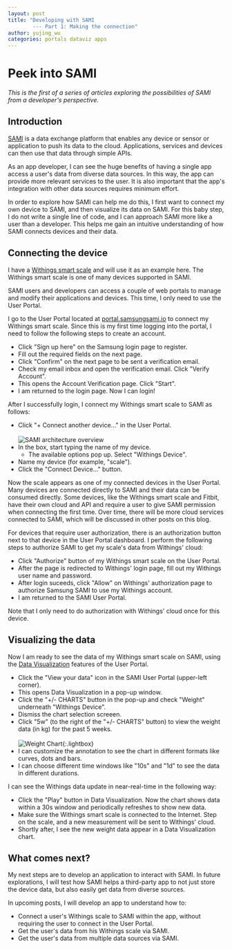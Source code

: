 ```yaml
---
layout: post
title: "Developing with SAMI 
        --- Part 1: Making the connection"
author: yujing_wu
categories: portals dataviz apps
---
```


# Peek into SAMI

*This is the first of a series of articles exploring the possibilities of SAMI from a developer's perspective.*

## Introduction

[SAMI](http://developer.samsungsami.io/) is a data exchange platform that enables any device or sensor or application to push its data to the cloud. Applications, services and devices can then use that data through simple APIs.

As an app developer, I can see the huge benefits of having a single app access a user's data from diverse data sources. In this way, the app can provide more relevant services to the user. It is also important that the app's integration with other data sources requires minimum effort.

In order to explore how SAMI can help me do this, I first want to connect my own device to SAMI, and then visualize its data on SAMI. For this baby step, I do not write a single line of code, and I can approach SAMI more like a user than a developer. This helps me gain an intuitive understanding of how SAMI connects devices and their data.

## Connecting the device

I have a [Withings smart scale](http://www.withings.com/us/smart-body-analyzer.html) and will use it as an example here. The Withings smart scale is one of many devices supported in SAMI.

SAMI users and developers can access a couple of web portals to manage and modify their applications and devices. This time, I only need to use the User Portal.

I go to the User Portal located at [portal.samsungsami.io](http://portal.samsungsami.io) to connect my Withings smart scale. Since this is my first time logging into the portal, I need to follow the following steps to create an account.

- Click "Sign up here" on the Samsung login page to register.
- Fill out the required fields on the next page.
- Click "Confirm" on the next page to be sent a verification email.
- Check my email inbox and open the verification email. Click "Verify Account".
- This opens the Account Verification page. Click "Start".
- I am returned to the login page. Now I can login!

After I successfully login, I connect my Withings smart scale to SAMI as follows:

- Click "+ Connect another device..." in the User Portal.<br /><br />
![SAMI architecture overview](/images/docs/sami/sami-documentation/connect-another-device.png)
- In the box, start typing the name of my device. 
  - The available options pop up. Select "Withings Device".
- Name my device (for example, "scale").
- Click the "Connect Device..." button.

Now the scale appears as one of my connected devices in the User Portal. Many devices are connected directly to SAMI and their data can be consumed directly. Some devices, like the Withings smart scale and Fitbit, have their own cloud and API and require a user to give SAMI permission when connecting the first time. Over time, there will be more cloud services connected to SAMI, which will be discussed in other posts on this blog.

For devices that require user authorization, there is an authorization button next to that device in the User Portal dashboard. I perform the following steps to authorize SAMI to get my scale's data from Withings' cloud:

- Click "Authorize" button of my Withings smart scale on the User Portal.
- After the page is redirected to Withings' login page, fill out my Withings user name and password.
- After login suceeds, click "Allow" on Withings' authorization page to authorize Samsung SAMI to use my Withings account.
- I am returned to the SAMI User Portal. 

Note that I only need to do authorization with Withings' cloud once for this device. 

## Visualizing the data

Now I am ready to see the data of my Withings smart scale on SAMI, using the [Data Visualization](https://blog.samsungsami.io/portals/dataviz/2015/01/09/opening-the-user-portal.html) features of the User Portal.

- Click the "View your data" icon in the SAMI User Portal (upper-left corner).
- This opens Data Visualization in a pop-up window.
- Click the "+/- CHARTS" button in the pop-up and check "Weight" underneath "Withings Device".
- Dismiss the chart selection screeen.
- Click "5w" (to the right of the "+/- CHARTS" button) to view the weight data (in kg) for the past 5 weeks.<br /><br />
![Weight Chart](/images/docs/sami/blogs/intro-weight-chart.png){:.lightbox}
- I can customize the annotation to see the chart in different formats like curves, dots and bars.
- I can choose different time windows like "10s" and "1d" to see the data in different durations.

I can see the Withings data update in near-real-time in the following way:

- Click the "Play" button in Data Visualization. Now the chart shows data within a 30s window and periodically refreshes to show new data.
- Make sure the Withings smart scale is connected to the Internet. Step on the scale, and a new measurement will be sent to Withings' cloud.
- Shortly after, I see the new weight data appear in a Data Visualization chart.

## What comes next?

My next steps are to develop an application to interact with SAMI. In future explorations, I will test how SAMI helps a third-party app to not just store the device data, but also easily get data from diverse sources.

In upcoming posts, I will develop an app to understand how to:

- Connect a user's Withings scale to SAMI within the app, without requiring the user to connect in the User Portal.
- Get the user's data from his Withings scale via SAMI.
- Get the user's data from multiple data sources via SAMI.